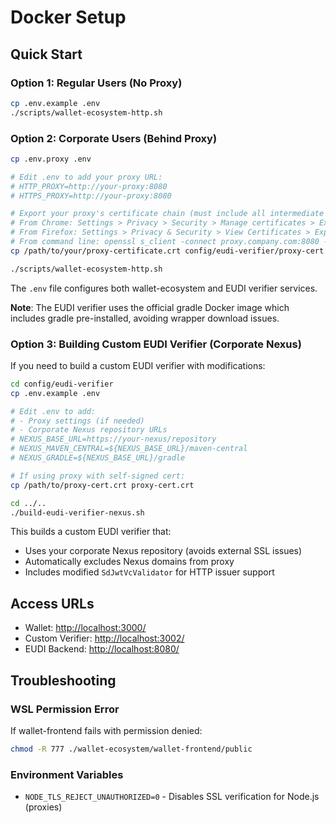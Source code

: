 # Docker Setup

## Quick Start

### Option 1: Regular Users (No Proxy)

```bash
cp .env.example .env
./scripts/wallet-ecosystem-http.sh
```

### Option 2: Corporate Users (Behind Proxy)

```bash
cp .env.proxy .env

# Edit .env to add your proxy URL:
# HTTP_PROXY=http://your-proxy:8080
# HTTPS_PROXY=http://your-proxy:8080

# Export your proxy's certificate chain (must include all intermediate certificates):
# From Chrome: Settings > Privacy > Security > Manage certificates > Export (choose "Base64-encoded certificate chain")
# From Firefox: Settings > Privacy & Security > View Certificates > Export (include certificate chain)
# From command line: openssl s_client -connect proxy.company.com:8080 -showcerts < /dev/null | sed -ne '/-BEGIN CERTIFICATE-/,/-END CERTIFICATE-/p' > proxy-cert.crt
cp /path/to/your/proxy-certificate.crt config/eudi-verifier/proxy-cert.crt

./scripts/wallet-ecosystem-http.sh
```

The `.env` file configures both wallet-ecosystem and EUDI verifier services.

**Note**: The EUDI verifier uses the official gradle Docker image which includes gradle pre-installed, avoiding wrapper download issues.

### Option 3: Building Custom EUDI Verifier (Corporate Nexus)

If you need to build a custom EUDI verifier with modifications:

```bash
cd config/eudi-verifier
cp .env.example .env

# Edit .env to add:
# - Proxy settings (if needed)
# - Corporate Nexus repository URLs
# NEXUS_BASE_URL=https://your-nexus/repository
# NEXUS_MAVEN_CENTRAL=${NEXUS_BASE_URL}/maven-central
# NEXUS_GRADLE=${NEXUS_BASE_URL}/gradle

# If using proxy with self-signed cert:
cp /path/to/proxy-cert.crt proxy-cert.crt

cd ../..
./build-eudi-verifier-nexus.sh
```

This builds a custom EUDI verifier that:

- Uses your corporate Nexus repository (avoids external SSL issues)
- Automatically excludes Nexus domains from proxy
- Includes modified `SdJwtVcValidator` for HTTP issuer support

## Access URLs

- Wallet: <http://localhost:3000/>
- Custom Verifier: <http://localhost:3002/>
- EUDI Backend: <http://localhost:8080/>

## Troubleshooting

### WSL Permission Error

If wallet-frontend fails with permission denied:

```bash
chmod -R 777 ./wallet-ecosystem/wallet-frontend/public
```

### Environment Variables

- `NODE_TLS_REJECT_UNAUTHORIZED=0` - Disables SSL verification for Node.js (proxies)
